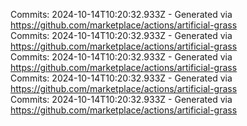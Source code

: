 Commits: 2024-10-14T10:20:32.933Z - Generated via https://github.com/marketplace/actions/artificial-grass
<br>
Commits: 2024-10-14T10:20:32.933Z - Generated via https://github.com/marketplace/actions/artificial-grass
<br>
Commits: 2024-10-14T10:20:32.933Z - Generated via https://github.com/marketplace/actions/artificial-grass
<br>
Commits: 2024-10-14T10:20:32.933Z - Generated via https://github.com/marketplace/actions/artificial-grass
<br>
Commits: 2024-10-14T10:20:32.933Z - Generated via https://github.com/marketplace/actions/artificial-grass
<br>
